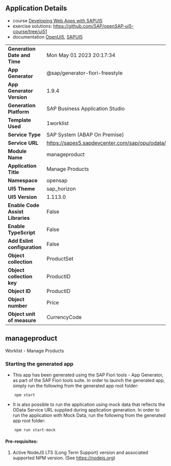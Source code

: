 ## Application Details
* course [Developing Web Apps with SAPUI5](https://open.sap.com/courses/ui51/i)
* exercise solutions: https://github.com/SAP/openSAP-ui5-course/tree/ui51
* documentation [OpenUI5](https://openui5.hana.ondemand.com/), [SAPUI5](https://sapui5.hana.ondemand.com/)


|               |   |
| ------------- | - |
|**Generation Date and Time**|Mon May 01 2023 20:17:34|
|**App Generator**|@sap/generator-fiori-freestyle|
|**App Generator Version**|1.9.4|
|**Generation Platform**|SAP Business Application Studio|
|**Template Used**|1worklist|
|**Service Type**|SAP System (ABAP On Premise)|
|**Service URL**|https://sapes5.sapdevcenter.com/sap/opu/odata/IWBEP/GWSAMPLE_BASIC/
|**Module Name**|manageproduct|
|**Application Title**|Manage Products|
|**Namespace**|opensap|
|**UI5 Theme**|sap_horizon|
|**UI5 Version**|1.113.0|
|**Enable Code Assist Libraries**|False|
|**Enable TypeScript**|False|
|**Add Eslint configuration**|False|
|**Object collection**|ProductSet|
|**Object collection key**|ProductID|
|**Object ID**|ProductID|
|**Object number**|Price|
|**Object unit of measure**|CurrencyCode|

## manageproduct

Worklist - Manage Products

### Starting the generated app

-   This app has been generated using the SAP Fiori tools - App Generator, as part of the SAP Fiori tools suite.  In order to launch the generated app, simply run the following from the generated app root folder:

```
    npm start
```

- It is also possible to run the application using mock data that reflects the OData Service URL supplied during application generation.  In order to run the application with Mock Data, run the following from the generated app root folder:

```
    npm run start-mock
```

#### Pre-requisites:

1. Active NodeJS LTS (Long Term Support) version and associated supported NPM version.  (See https://nodejs.org)


